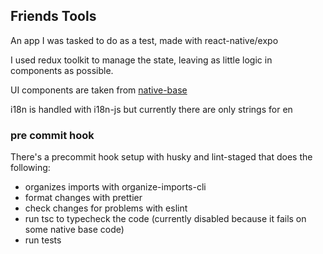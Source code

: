 ## Friends Tools

An app I was tasked to do as a test, made with react-native/expo

I used redux toolkit to manage the state, leaving as little logic in components as possible.

UI components are taken from [native-base](https://github.com/GeekyAnts/NativeBase)

i18n is handled with i18n-js but currently there are only strings for en

### pre commit hook

There's a precommit hook setup with husky and lint-staged that does the following:

- organizes imports with organize-imports-cli
- format changes with prettier
- check changes for problems with eslint
- run tsc to typecheck the code (currently disabled because it fails on some native base code)
- run tests
